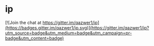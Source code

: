 # ip

[![Join the chat at https://gitter.im/qazwer1/ip](https://badges.gitter.im/qazwer1/ip.svg)](https://gitter.im/qazwer1/ip?utm_source=badge&utm_medium=badge&utm_campaign=pr-badge&utm_content=badge)